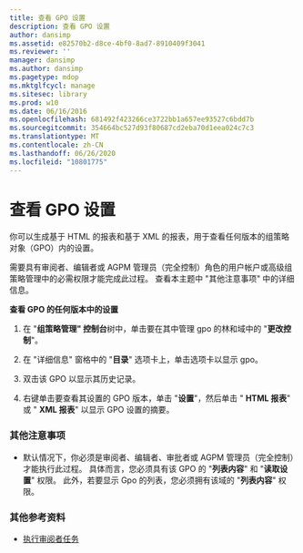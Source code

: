 ```yaml
---
title: 查看 GPO 设置
description: 查看 GPO 设置
author: dansimp
ms.assetid: e82570b2-d8ce-4bf0-8ad7-8910409f3041
ms.reviewer: ''
manager: dansimp
ms.author: dansimp
ms.pagetype: mdop
ms.mktglfcycl: manage
ms.sitesec: library
ms.prod: w10
ms.date: 06/16/2016
ms.openlocfilehash: 681492f423266ce3722bb1a657ee93527c6bdd7b
ms.sourcegitcommit: 354664bc527d93f80687cd2eba70d1eea024c7c3
ms.translationtype: MT
ms.contentlocale: zh-CN
ms.lasthandoff: 06/26/2020
ms.locfileid: "10801775"
---
```

# 查看 GPO 设置


你可以生成基于 HTML 的报表和基于 XML 的报表，用于查看任何版本的组策略对象（GPO）内的设置。

需要具有审阅者、编辑者或 AGPM 管理员（完全控制）角色的用户帐户或高级组策略管理中的必需权限才能完成此过程。 查看本主题中 "其他注意事项" 中的详细信息。

**查看 GPO 的任何版本中的设置**

1.  在 "**组策略管理" 控制台**树中，单击要在其中管理 gpo 的林和域中的 "**更改控制**"。

2.  在 "详细信息" 窗格中的 "**目录**" 选项卡上，单击选项卡以显示 gpo。

3.  双击该 GPO 以显示其历史记录。

4.  右键单击要查看其设置的 GPO 版本，单击 "**设置**"，然后单击 " **HTML 报表**" 或 " **XML 报表**" 以显示 GPO 设置的摘要。

### 其他注意事项

-   默认情况下，你必须是审阅者、编辑者、审批者或 AGPM 管理员（完全控制）才能执行此过程。 具体而言，您必须具有该 GPO 的 "**列表内容**" 和 "**读取设置**" 权限。 此外，若要显示 Gpo 的列表，您必须拥有该域的 "**列表内容**" 权限。

### 其他参考资料

-   [执行审阅者任务](performing-reviewer-tasks.md)

 

 





